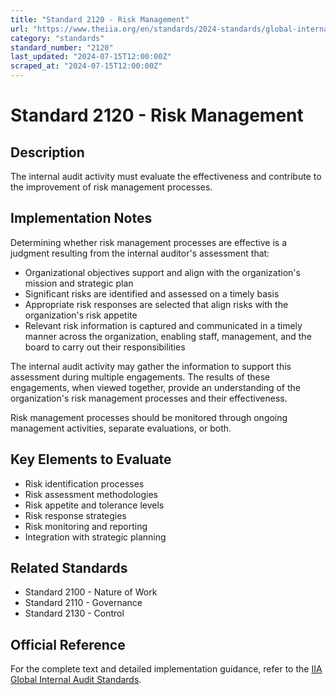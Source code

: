 ```yaml
---
title: "Standard 2120 - Risk Management"
url: "https://www.theiia.org/en/standards/2024-standards/global-internal-audit-standards/"
category: "standards"
standard_number: "2120"
last_updated: "2024-07-15T12:00:00Z"
scraped_at: "2024-07-15T12:00:00Z"
---
```


# Standard 2120 - Risk Management

## Description

The internal audit activity must evaluate the effectiveness and contribute to the improvement of risk management processes.

## Implementation Notes

Determining whether risk management processes are effective is a judgment resulting from the internal auditor's assessment that:

- Organizational objectives support and align with the organization's mission and strategic plan
- Significant risks are identified and assessed on a timely basis
- Appropriate risk responses are selected that align risks with the organization's risk appetite
- Relevant risk information is captured and communicated in a timely manner across the organization, enabling staff, management, and the board to carry out their responsibilities

The internal audit activity may gather the information to support this assessment during multiple engagements. The results of these engagements, when viewed together, provide an understanding of the organization's risk management processes and their effectiveness.

Risk management processes should be monitored through ongoing management activities, separate evaluations, or both.

## Key Elements to Evaluate

- Risk identification processes
- Risk assessment methodologies
- Risk appetite and tolerance levels
- Risk response strategies
- Risk monitoring and reporting
- Integration with strategic planning

## Related Standards

- Standard 2100 - Nature of Work
- Standard 2110 - Governance
- Standard 2130 - Control

## Official Reference

For the complete text and detailed implementation guidance, refer to the [IIA Global Internal Audit Standards](https://www.theiia.org/en/standards/2024-standards/global-internal-audit-standards/).